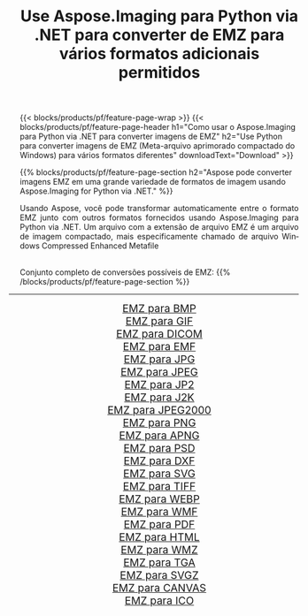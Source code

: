 ﻿---
title: Use Aspose.Imaging para Python via .NET para converter de EMZ para vários formatos adicionais permitidos 
weight: 3920
url: /pt/python-net/conversion/from/emz 
lang: pt
langdirlevel: 2
locales: zh-hans,ja,it,ru,de,es,fr,nl,id,lt,pl,pt,vi,tr,ko,zh-hant,ar,hi,th,sv,cs,uk,he
description: Você pode transformar rapidamente de EMZ(Meta-arquivo aprimorado compactado do Windows) em vários formatos usando Aspose.Imaging para Python via .NET.
---

{{< blocks/products/pf/feature-page-wrap >}}
{{< blocks/products/pf/feature-page-header h1="Como usar o Aspose.Imaging para Python via .NET para converter imagens de EMZ" h2="Use Python para converter imagens de EMZ (Meta-arquivo aprimorado compactado do Windows) para vários formatos diferentes" downloadText="Download" >}}


{{% blocks/products/pf/feature-page-section  h2="Aspose pode converter imagens EMZ em uma grande variedade de formatos de imagem usando Aspose.Imaging for Python via .NET." %}}
<p align=justify>Usando Aspose, você pode transformar automaticamente entre o formato EMZ junto com outros formatos fornecidos usando Aspose.Imaging para Python via .NET. Um arquivo com a extensão de arquivo EMZ é um arquivo de imagem compactado, mais especificamente chamado de arquivo Windows Compressed Enhanced Metafile</p>
<br/>
Conjunto completo de conversões possíveis de EMZ:
{{% /blocks/products/pf/feature-page-section %}}
<div class="container-fluid productfamilypage bg-gray">
    <div class="convertypes bg-gray agp-content section">
        <div class="container">
		<hr style="margin-left:-20px;"/>
		<div class="row other-converters" style="gap: 10px;font-size: 19px;text-align:center;">
		    <div class='col-md-2 other-converter remove-lp remove-rp'><a href="/imaging/pt/python-net/conversion/emz-to-bmp" style="padding:15px;">EMZ para BMP</a></div><div class='col-md-2 other-converter remove-lp remove-rp'><a href="/imaging/pt/python-net/conversion/emz-to-gif" style="padding:15px;">EMZ para GIF</a></div><div class='col-md-2 other-converter remove-lp remove-rp'><a href="/imaging/pt/python-net/conversion/emz-to-dicom" style="padding:15px;">EMZ para DICOM</a></div><div class='col-md-2 other-converter remove-lp remove-rp'><a href="/imaging/pt/python-net/conversion/emz-to-emf" style="padding:15px;">EMZ para EMF</a></div><div class='col-md-2 other-converter remove-lp remove-rp'><a href="/imaging/pt/python-net/conversion/emz-to-jpg" style="padding:15px;">EMZ para JPG</a></div><div class='col-md-2 other-converter remove-lp remove-rp'><a href="/imaging/pt/python-net/conversion/emz-to-jpeg" style="padding:15px;">EMZ para JPEG</a></div><div class='col-md-2 other-converter remove-lp remove-rp'><a href="/imaging/pt/python-net/conversion/emz-to-jp2" style="padding:15px;">EMZ para JP2</a></div><div class='col-md-2 other-converter remove-lp remove-rp'><a href="/imaging/pt/python-net/conversion/emz-to-j2k" style="padding:15px;">EMZ para J2K</a></div><div class='col-md-2 other-converter remove-lp remove-rp'><a href="/imaging/pt/python-net/conversion/emz-to-jpeg2000" style="padding:15px;">EMZ para JPEG2000</a></div><div class='col-md-2 other-converter remove-lp remove-rp'><a href="/imaging/pt/python-net/conversion/emz-to-png" style="padding:15px;">EMZ para PNG</a></div><div class='col-md-2 other-converter remove-lp remove-rp'><a href="/imaging/pt/python-net/conversion/emz-to-apng" style="padding:15px;">EMZ para APNG</a></div><div class='col-md-2 other-converter remove-lp remove-rp'><a href="/imaging/pt/python-net/conversion/emz-to-psd" style="padding:15px;">EMZ para PSD</a></div><div class='col-md-2 other-converter remove-lp remove-rp'><a href="/imaging/pt/python-net/conversion/emz-to-dxf" style="padding:15px;">EMZ para DXF</a></div><div class='col-md-2 other-converter remove-lp remove-rp'><a href="/imaging/pt/python-net/conversion/emz-to-svg" style="padding:15px;">EMZ para SVG</a></div><div class='col-md-2 other-converter remove-lp remove-rp'><a href="/imaging/pt/python-net/conversion/emz-to-tiff" style="padding:15px;">EMZ para TIFF</a></div><div class='col-md-2 other-converter remove-lp remove-rp'><a href="/imaging/pt/python-net/conversion/emz-to-webp" style="padding:15px;">EMZ para WEBP</a></div><div class='col-md-2 other-converter remove-lp remove-rp'><a href="/imaging/pt/python-net/conversion/emz-to-wmf" style="padding:15px;">EMZ para WMF</a></div><div class='col-md-2 other-converter remove-lp remove-rp'><a href="/imaging/pt/python-net/conversion/emz-to-pdf" style="padding:15px;">EMZ para PDF</a></div><div class='col-md-2 other-converter remove-lp remove-rp'><a href="/imaging/pt/python-net/conversion/emz-to-html" style="padding:15px;">EMZ para HTML</a></div><div class='col-md-2 other-converter remove-lp remove-rp'><a href="/imaging/pt/python-net/conversion/emz-to-wmz" style="padding:15px;">EMZ para WMZ</a></div><div class='col-md-2 other-converter remove-lp remove-rp'><a href="/imaging/pt/python-net/conversion/emz-to-tga" style="padding:15px;">EMZ para TGA</a></div><div class='col-md-2 other-converter remove-lp remove-rp'><a href="/imaging/pt/python-net/conversion/emz-to-svgz" style="padding:15px;">EMZ para SVGZ</a></div><div class='col-md-2 other-converter remove-lp remove-rp'><a href="/imaging/pt/python-net/conversion/emz-to-canvas" style="padding:15px;">EMZ para CANVAS</a></div><div class='col-md-2 other-converter remove-lp remove-rp'><a href="/imaging/pt/python-net/conversion/emz-to-ico" style="padding:15px;">EMZ para ICO</a></div>
                </div>
        </div>
    </div>
</div>
<br/>

